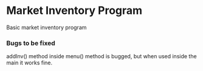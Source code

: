 # Market Inventory Program
Basic market inventory program


### Bugs to be fixed
addInv() method inside menu() method is bugged, but when used inside the main it works fine.
